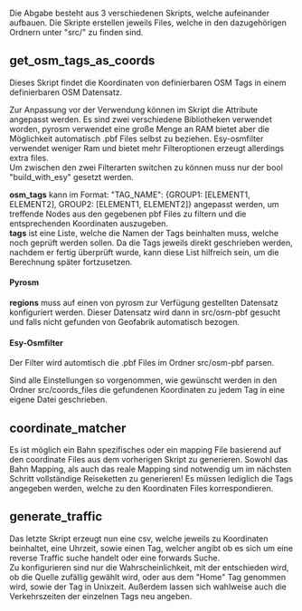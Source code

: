 Die Abgabe besteht aus 3 verschiedenen Skripts, welche aufeinander aufbauen. Die Skripte erstellen jeweils Files, welche
in den dazugehörigen Ordnern unter "src/" zu finden sind.

## get_osm_tags_as_coords
Dieses Skript findet die Koordinaten von definierbaren OSM Tags in einem definierbaren OSM Datensatz. 

Zur Anpassung vor der Verwendung können im Skript die Attribute angepasst werden. Es sind zwei verschiedene Bibliotheken verwendet worden, pyrosm verwendet eine große Menge an RAM bietet aber die Möglichkeit
automatisch .pbf Files selbst zu beziehen. Esy-osmfilter verwendet weniger Ram und bietet mehr Filteroptionen erzeugt allerdings extra files.   
Um zwischen den zwei Filterarten switchen zu können muss nur der bool "build_with_esy" gesetzt werden.   

**osm_tags** kann im Format: "TAG_NAME": {GROUP1: [ELEMENT1, ELEMENT2], GROUP2: [ELEMENT1, ELEMENT2]} angepasst werden, um treffende Nodes aus den gegebenen pbf Files zu filtern und die entsprechenden Koordinaten auszugeben.   
**tags** ist eine Liste, welche die Namen der Tags beinhalten muss, welche noch geprüft werden sollen. Da die Tags jeweils direkt geschrieben werden, nachdem er fertig überprüft wurde, kann diese List hilfreich sein, um die Berechnung später fortzusetzen.
   
#### Pyrosm   

**regions** muss auf einen von pyrosm zur Verfügung gestellten Datensatz konfiguriert werden. Dieser Datensatz wird dann in src/osm-pbf gesucht und falls nicht gefunden von Geofabrik automatisch bezogen.   
   
#### Esy-Osmfilter
Der Filter wird automtisch die .pbf Files im Ordner src/osm-pbf parsen.

Sind alle Einstellungen so vorgenommen, wie gewünscht werden in den Ordner src/coords_files die gefundenen Koordinaten zu jedem Tag in eine eigene Datei geschrieben.
   
## coordinate_matcher
Es ist möglich ein Bahn spezifisches oder ein mapping File basierend auf den coordinate Files aus dem vorherigen Skript zu generieren.
Sowohl das Bahn Mapping, als auch das reale Mapping sind notwendig um im nächsten Schritt vollständige Reiseketten zu generieren!
Es müssen lediglich die Tags angegeben werden, welche zu den Koordinaten Files korrespondieren.
   
## generate_traffic
Das letzte Skript erzeugt nun eine csv, welche jeweils zu Koordinaten beinhaltet, eine Uhrzeit, sowie einen Tag, welcher angibt ob es sich um eine reverse
Traffic suche handelt oder eine forwards Suche.   
Zu konfigurieren sind nur die Wahrscheinlichkeit, mit der entschieden wird, ob die Quelle zufällig gewählt wird, oder aus dem "Home" Tag
genommen wird, sowie der Tag in Unixzeit. Außerdem lassen sich wahlweise auch die Verkehrszeiten der einzelnen Tags neu angeben.
